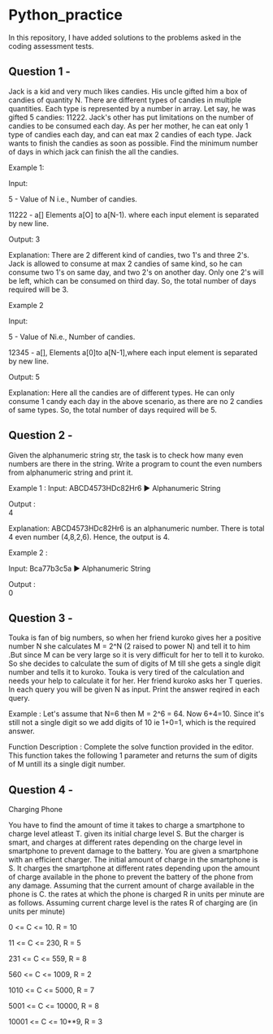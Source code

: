 # Python_practice
In this repository, I have added solutions to the problems asked in the coding assessment tests.

## Question 1 -

Jack is a kid and very much likes candies. His uncle gifted him a box of candies of quantity N. There are different types of candies in multiple quantities. Each type is represented by a number in array. Let say, he was gifted 5 candies: 11222. Jack's other has put limitations on the number of candies to be consumed each day. As per her mother, he can eat only 1 type of candies each day, and can eat max 2 candies of each type. Jack wants to finish the candies as soon as possible. Find the minimum number of days in which jack can finish the all the candies.

Example 1:

Input:

5 - Value of N i.e., Number of candies.

11222 - a[] Elements a[O] to a[N-1). where each input element is separated by new line.

Output:  3

Explanation:
There are 2 different kind of candies, two 1's and three 2's. Jack is allowed to consume at max 2 candies of same kind, so he can consume two 1's on same day, and two 2's on another day. Only one 2's will be left, which can be consumed on third day. So, the total number of days required will be 3.

Example 2

Input:

5 - Value of Ni.e., Number of candies.

12345 - a[], Elements a[0]to a[N-1],where each input element is separated by new line.

Output: 5

Explanation:
Here all the candies are of different types. He can only consume 1 candy each day in the above scenario, as there are no 2 candies of same types. So, the total number of days required will be 5.


## Question 2 - 

Given the alphanumeric string str, the task is to check how many even numbers are there in the string. Write a program to count the even numbers from alphanumeric string and print it.

Example 1 :
Input: ABCD4573HDc82Hr6 ► Alphanumeric String

Output :  
4

Explanation: ABCD4573HDc82Hr6 is an alphanumeric number. There is total 4 even number (4,8,2,6). Hence, the output is 4.

Example 2 :

Input:
Bca77b3c5a ► Alphanumeric String

Output :  
0

## Question 3 -

Touka is fan of big numbers, so when her friend kuroko gives her a positive number N she calculates M = 2^N (2 raised to power N) and tell it to him .But since M can be very large so it is very difficult for her to tell it to kuroko. So she decides to calculate the sum of digits of M till she gets a single digit number and tells it to kuroko.
Touka is very tired of the calculation and needs your help to calculate it for her. Her friend kuroko asks her T queries. In each query you will be given N as input. Print the answer reqired in each query.

Example : 
Let's assume that N=6 then M = 2^6 = 64. Now 6+4=10. Since it's still not a single digit so we add digits of 10 ie 1+0=1, which is the required answer.

Function Description : 
Complete the solve function provided in the editor. This function takes the following 1 parameter and returns the sum of digits of M untill its a single digit number.

## Question 4 - 

Charging Phone

You have to find the amount of time it takes to charge a smartphone to charge level atleast T. given its initial charge level S. But the charger is smart, and charges at different rates depending on the charge level in smartphone to prevent damage to the battery. You are given a smartphone with an efficient charger. The initial amount of charge in the smartphone is S. It charges the smartphone at different rates depending upon the amount of charge available in the phone to prevent the battery of the phone from any damage. Assuming that the current amount of charge available in the phone is C. the rates at which the phone is charged R in units per minute are as follows. Assuming current charge level is the rates R of charging are (in units per minute)

0 <= C <= 10. R = 10

11 <= C <= 230, R = 5

231 <= C <= 559, R = 8

560 <= C <= 1009, R = 2

1010 <= C <= 5000, R = 7

5001 <= C <= 10000, R = 8

10001 <= C <= 10**9, R = 3
